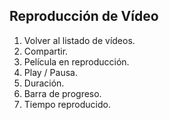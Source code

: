 ## Reproducción de Vídeo

1. Volver al listado de vídeos. 
2. Compartir.
3. Película en reproducción.
4. Play / Pausa.
5. Duración.
6. Barra de progreso.
7. Tiempo reproducido. 
